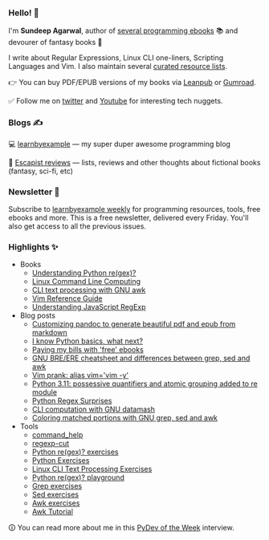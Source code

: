 ### Hello! 👋

I'm **Sundeep Agarwal**, author of [several programming ebooks](https://learnbyexample.github.io/books/) 📚 and devourer of fantasy books 🧙

I write about Regular Expressions, Linux CLI one-liners, Scripting Languages and Vim. I also maintain several [curated resource lists](https://github.com/learnbyexample/scripting_course#curated-resources).

👉 You can buy PDF/EPUB versions of my books via [Leanpub](https://leanpub.com/b/learnbyexample-all-books) or [Gumroad](https://learnbyexample.gumroad.com/).

:white_check_mark: Follow me on [twitter](https://twitter.com/learn_byexample) and [Youtube](https://www.youtube.com/c/learnbyexample42) for interesting tech nuggets.

### Blogs ✍️

💻 [learnbyexample](https://learnbyexample.github.io/) — my super duper awesome programming blog

📖 [Escapist reviews](https://learnbyexample.github.io/escapist-reviews/) — lists, reviews and other thoughts about fictional books (fantasy, sci-fi, etc)

### Newsletter 📧

Subscribe to [learnbyexample weekly](https://learnbyexample.gumroad.com/l/learnbyexample-weekly) for programming resources, tools, free ebooks and more. This is a free newsletter, delivered every Friday. You'll also get access to all the previous issues.

### Highlights ✨

* Books
    * [Understanding Python re(gex)?](https://github.com/learnbyexample/py_regular_expressions)
    * [Linux Command Line Computing](https://github.com/learnbyexample/cli-computing)
    * [CLI text processing with GNU awk](https://github.com/learnbyexample/learn_gnuawk)
    * [Vim Reference Guide](https://github.com/learnbyexample/vim_reference)
    * [Understanding JavaScript RegExp](https://github.com/learnbyexample/learn_js_regexp)
* Blog posts
    * [Customizing pandoc to generate beautiful pdf and epub from markdown](https://learnbyexample.github.io/customizing-pandoc/)
    * [I know Python basics, what next?](https://learnbyexample.github.io/python-intermediate/)
    * [Paying my bills with 'free' ebooks](https://learnbyexample.github.io/my-book-writing-experience/)
    * [GNU BRE/ERE cheatsheet and differences between grep, sed and awk](https://learnbyexample.github.io/gnu-bre-ere-cheatsheet/)
    * [Vim prank: alias vim='vim -y'](https://learnbyexample.github.io/mini/vim-prank/)
    * [Python 3.11: possessive quantifiers and atomic grouping added to re module](https://learnbyexample.github.io/python-regex-possessive-quantifier/)
    * [Python Regex Surprises](https://learnbyexample.github.io/python-regex-surprises/)
    * [CLI computation with GNU datamash](https://learnbyexample.github.io/cli-computation-gnu-datamash/)
    * [Coloring matched portions with GNU grep, sed and awk](https://learnbyexample.github.io/coloring-matched-portions-grep-sed-awk/)
* Tools
    * [command_help](https://github.com/learnbyexample/command_help)
    * [regexp-cut](https://github.com/learnbyexample/regexp-cut)
    * [Python re(gex)? exercises](https://github.com/learnbyexample/TUI-apps/tree/main/PyRegexExercises)
    * [Python Exercises](https://github.com/learnbyexample/TUI-apps/tree/main/PythonExercises)
    * [Linux CLI Text Processing Exercises](https://github.com/learnbyexample/TUI-apps/tree/main/CLI-Exercises)
    * [Python re(gex)? playground](https://github.com/learnbyexample/TUI-apps/tree/main/PyRegexPlayground)
    * [Grep exercises](https://github.com/learnbyexample/TUI-apps/tree/main/GrepExercises)
    * [Sed exercises](https://github.com/learnbyexample/TUI-apps/tree/main/SedExercises)
    * [Awk exercises](https://github.com/learnbyexample/TUI-apps/tree/main/AwkExercises)
    * [Awk Tutorial](https://github.com/learnbyexample/TUI-apps/tree/main/AwkTutorial)

🛈 You can read more about me in this [PyDev of the Week](https://www.blog.pythonlibrary.org/2022/01/31/pydev-of-the-week-sundeep-agarwal/) interview.
